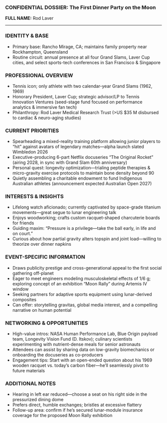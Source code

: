 ### CONFIDENTIAL DOSSIER: The First Dinner Party on the Moon

**FULL NAME:** Rod Laver

---
### IDENTITY & BASE
- Primary base: Rancho Mirage, CA; maintains family property near Rockhampton, Queensland
- Routine circuit: annual presence at all four Grand Slams, Laver Cup cities, and select sports-tech conferences in San Francisco & Singapore

### PROFESSIONAL OVERVIEW
- Tennis icon; only athlete with two calendar-year Grand Slams (1962, 1969)
- Honorary President, Laver Cup; strategic advisor/LP to Tennis Innovation Ventures (seed-stage fund focused on performance analytics & immersive fan tech)
- Philanthropy: Rod Laver Medical Research Trust (>US $35 M disbursed to cardiac & neuro-aging studies)

### CURRENT PRIORITIES
- Spearheading a mixed-reality training platform allowing junior players to “hit” against avatars of legendary matches—alpha launch slated Wimbledon 2026
- Executive-producing 6-part Netflix docuseries “The Original Rocket” (airing 2028, in sync with Grand Slam 60th anniversary)
- Personal quest: longevity optimization—trialing peptide therapies & micro-gravity exercise protocols to maintain bone density beyond 90
- Quietly assembling a charitable endowment to fund Indigenous Australian athletes (announcement expected Australian Open 2027)

### INTERESTS & INSIGHTS
- Lifelong watch aficionado; currently captivated by space-grade titanium movements—great segue to lunar engineering talk
- Enjoys woodworking; crafts custom racquet-shaped charcuterie boards for friends
- Guiding maxim: “Pressure is a privilege—take the ball early, in life and on court.”
- Curious about how partial gravity alters topspin and joint load—willing to theorize over dinner napkins

### EVENT-SPECIFIC INFORMATION
- Draws publicity prestige and cross-generational appeal to the first social gathering off-planet
- Eager to meet engineers modeling musculoskeletal effects of 1/6 g; exploring concept of an exhibition “Moon Rally” during Artemis IV window
- Seeking partners for adaptive sports equipment using lunar-derived composites
- Can offer: storytelling gravitas, global media interest, and a compelling narrative on human potential

### NETWORKING & OPPORTUNITIES
- High-value intros: NASA Human Performance Lab, Blue Origin payload team, Longevity Vision Fund (D. Itskov); culinary scientists experimenting with nutrient-dense meals for senior astronauts
- Attendees can assist by sharing data on low-gravity biomechanics or onboarding the docuseries as co-producers
- Engagement tips: Start with an open-ended question about his 1969 wooden racquet vs. today’s carbon fiber—he’ll seamlessly pivot to future materials

### ADDITIONAL NOTES
- Hearing in left ear reduced—choose a seat on his right side in the pressurized dining dome
- Prefers direct, humble exchanges; bristles at excessive flattery
- Follow-up area: confirm if he’s secured lunar-module insurance coverage for the proposed Moon Rally exhibition